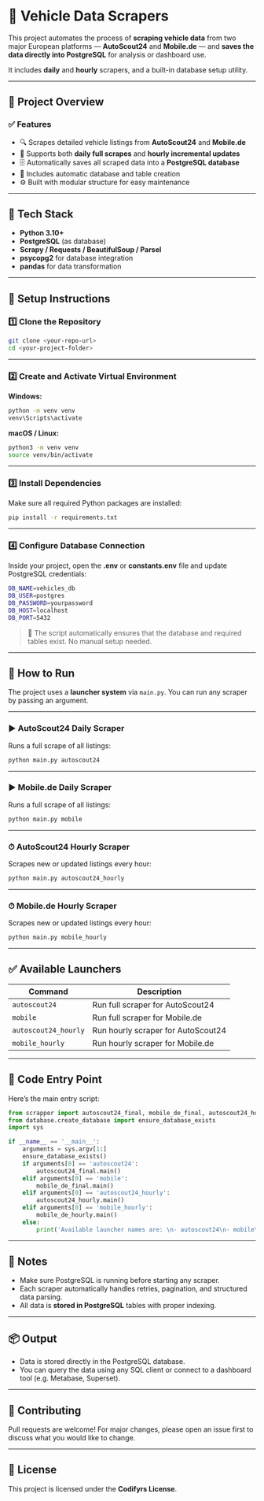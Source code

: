 # 🚗 Vehicle Data Scrapers

This project automates the process of **scraping vehicle data** from two major European platforms — **AutoScout24** and **Mobile.de** — and **saves the data directly into PostgreSQL** for analysis or dashboard use.

It includes **daily** and **hourly** scrapers, and a built-in database setup utility.

---

## 📁 Project Overview

### ✅ Features
- 🔍 Scrapes detailed vehicle listings from **AutoScout24** and **Mobile.de**
- 🧩 Supports both **daily full scrapes** and **hourly incremental updates**
- 🗄️ Automatically saves all scraped data into a **PostgreSQL database**
- 🧱 Includes automatic database and table creation
- ⚙️ Built with modular structure for easy maintenance

---

## 🧰 Tech Stack
- **Python 3.10+**
- **PostgreSQL** (as database)
- **Scrapy / Requests / BeautifulSoup / Parsel**
- **psycopg2** for database integration
- **pandas** for data transformation

---

## 🚀 Setup Instructions

### 1️⃣ Clone the Repository
```bash
git clone <your-repo-url>
cd <your-project-folder>
```

---

### 2️⃣ Create and Activate Virtual Environment

**Windows:**
```bash
python -m venv venv
venv\Scripts\activate
```

**macOS / Linux:**
```bash
python3 -m venv venv
source venv/bin/activate
```

---

### 3️⃣ Install Dependencies
Make sure all required Python packages are installed:
```bash
pip install -r requirements.txt
```

---

### 4️⃣ Configure Database Connection
Inside your project, open the **.env** or **constants.env** file and update PostgreSQL credentials:

```bash
DB_NAME=vehicles_db
DB_USER=postgres
DB_PASSWORD=yourpassword
DB_HOST=localhost
DB_PORT=5432
```

> 🧠 The script automatically ensures that the database and required tables exist. No manual setup needed.

---

## 🏃 How to Run

The project uses a **launcher system** via `main.py`. You can run any scraper by passing an argument.

---

### ▶️ AutoScout24 Daily Scraper
Runs a full scrape of all listings:
```bash
python main.py autoscout24
```

---

### ▶️ Mobile.de Daily Scraper
Runs a full scrape of all listings:
```bash
python main.py mobile
```

---

### ⏱ AutoScout24 Hourly Scraper
Scrapes new or updated listings every hour:
```bash
python main.py autoscout24_hourly
```

---

### ⏱ Mobile.de Hourly Scraper
Scrapes new or updated listings every hour:
```bash
python main.py mobile_hourly
```

---

## ✅ Available Launchers

| Command                | Description                            |
|------------------------|----------------------------------------|
| `autoscout24`          | Run full scraper for AutoScout24       |
| `mobile`               | Run full scraper for Mobile.de         |
| `autoscout24_hourly`   | Run hourly scraper for AutoScout24     |
| `mobile_hourly`        | Run hourly scraper for Mobile.de       |

---

## 🧩 Code Entry Point

Here’s the main entry script:
```python
from scrapper import autoscout24_final, mobile_de_final, autoscout24_hourly, mobile_de_hourly
from database.create_database import ensure_database_exists
import sys

if __name__ == '__main__':
    arguments = sys.argv[1:]
    ensure_database_exists()
    if arguments[0] == 'autoscout24':
        autoscout24_final.main()
    elif arguments[0] == 'mobile':
        mobile_de_final.main()
    elif arguments[0] == 'autoscout24_hourly':
        autoscout24_hourly.main()
    elif arguments[0] == 'mobile_hourly':
        mobile_de_hourly.main()
    else:
        print('Available launcher names are: \n- autoscout24\n- mobile\n- autoscout24_hourly\n- mobile_hourly')
```

---

## 🧠 Notes
- Make sure PostgreSQL is running before starting any scraper.
- Each scraper automatically handles retries, pagination, and structured data parsing.
- All data is **stored in PostgreSQL** tables with proper indexing.

---

## 📦 Output
- Data is stored directly in the PostgreSQL database.
- You can query the data using any SQL client or connect to a dashboard tool (e.g. Metabase, Superset).

---

## 🤝 Contributing
Pull requests are welcome! For major changes, please open an issue first to discuss what you would like to change.

---

## 📄 License
This project is licensed under the **Codifyrs License**.
